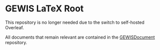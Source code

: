 GEWIS LaTeX Root
======

This repository is no longer needed due to the switch to self-hosted Overleaf.

All documents that remain relevant are contained in the [GEWISDocument](https://github.com/GEWIS/GEWISDocument) repository.

